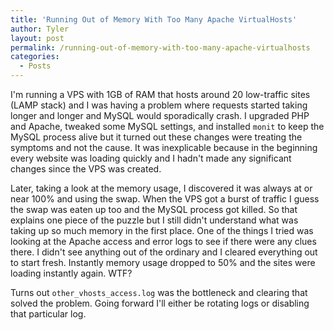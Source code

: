 ```yaml
---
title: 'Running Out of Memory With Too Many Apache VirtualHosts'
author: Tyler
layout: post
permalink: /running-out-of-memory-with-too-many-apache-virtualhosts
categories:
  - Posts
---
```


I'm running a VPS with 1GB of RAM that hosts around 20 low-traffic sites (LAMP stack) and I was having a problem where requests started taking longer and longer and MySQL would sporadically crash. I upgraded PHP and Apache, tweaked some MySQL settings, and installed `monit` to keep the MySQL process alive but it turned out these changes were treating the symptoms and not the cause. It was inexplicable because in the beginning every website was loading quickly and I hadn't made any significant changes since the VPS was created.

Later, taking a look at the memory usage, I discovered it was always at or near 100% and using the swap. When the VPS got a burst of traffic I guess the swap was eaten up too and the MySQL process got killed. So that explains one piece of the puzzle but I still didn't understand what was taking up so much memory in the first place. One of the things I tried was looking at the Apache access and error logs to see if there were any clues there. I didn't see anything out of the ordinary and I cleared everything out to start fresh. Instantly memory usage dropped to 50% and the sites were loading instantly again. WTF?

Turns out `other_vhosts_access.log` was the bottleneck and clearing that solved the problem. Going forward I'll either be rotating logs or disabling that particular log.
